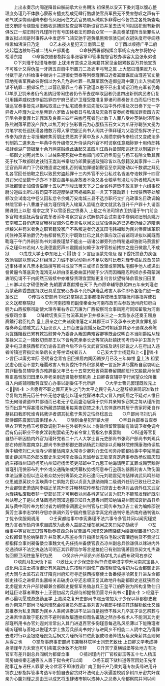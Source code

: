 <!-- { "loadSidebar": true } -->
　　上出永奏示内阁遂降旨曰朕嗣承大业务期法  祖保民以安天下委刘瑾以腹心整理庶务瑾乃不体朕心蒙蔽专擅变乱成宪肆行酷虐使官员军民无不受害愁叹之声有干和气朕深悔焉瑾降奉御令凤阳闲住文武官员顺从缄默多非得已今皆贷之各处新查屯田文册即令烧毁炤旧徵收巡捕巡盐查盘等项新设官员并革去法司问拟囚犯但有新例俱改正一炤旧制行凡瑾所行有亏国体者法司即会众官一一条具奏革瑾所当坐罪名从重议拟以闻是时事猝从中发逻卒飞骑交驰于道黄纸黑索惊骇见闻衣冠失度府寺闾巷喧嚣如沸浃日乃定
　　○乙未夜火星犯天江南第二星
　　○丁酉以顺德广平二府灾起运边粮每石减二钱从户部奏也
　　○命狭西署都指挥佥事杨宏充左参将协守松潘东路
　　○命锦衣随都指挥佥事张容掌印管事提督官校办事容太监张永弟也
　　○下刘瑾于狱瑾降奉御  上犹未有意诛之及亲籍其家见金银累数百万其他宝货不可胜计又得伪玺一牙牌五百扇中所置刀二及衣甲弓弩之属  上大怒曰瑾果反乃以付狱于是六科给事中谢讷十三道御史贺泰等列奏瑾罪曰近者寘鐇谋反由瑾差官丈量田地克害军民故彼得借以为名几危宗社罪一私藏军器伪造御玺扇中藏刀出入禁闼阴谋不轨罪二掘郊坛后土以营私室罪三今春下赦瑾以恩不已出复矫诏沮格充军者仍角□羊原卫罚米者仍令追纳冠带闲住者仍令革去逻卒取回者仍遣四出新例病民者仍复引用播弄威权违悖诏旨罪四宁府已革护卫瑾受赂准复罪诸司章奏皆关白而后行在外镇巡官奏事皆先以揭帖取进止于私宅或奏未进先授以旨中外传播及次日奏下无一字异者人呼瑾为立地皇帝罪六罗致占候者日与私语及天象有变奏闻者輙加罪责四方灾异阻令弗奏罪七非罪滥及良善三四年来枷号死者何止数千人罪八受神英赂封泾阳伯陈熊谢薄革爵没产罪九以焦芳刘宇张彩曹元为心腹杨玉石文义为爪牙孙聪张文冕为刀笔宇初任巡抚瑾各赂数万得入掌院旋迁尚书入阁其子俸拜瑾为父滥受指挥次子仁传奉为庶吉士寻授编修焦芳朋比党恶其子黄中及乡人胡缵宗俱传奉检讨又变成法多刊制策二道未及一年黄中传升编修又升侍读内外官不时访察任意黜陟罪十用侍郎韩福肆虐湖广馈银至十余万两盗贼缘此蠭起又革四川江西兵备郧阳巡抚无以制盗罪十一都御史刘宪刘孟以十过械系宪死狱中孟枷部门顺天府丞周玺与杨玉有隙文致其罪死于杖下故都御史钱钺王嵩尚书秦纮侍郎黄景通政强珍皆以私怨籍没其家罪十二升迁官员拜谒门下仍致赂遗谓之谢礼否则辄加罪谴朝觐官至京索赂动以千数谓之拜见礼各官回任倍取之民以致民穷盗起罪十三内外官不分公私过名皆追夺诰敕罪十四官员罚米动至数千少亦不下数百虽年远身故者不免又各仓粮草有浥烂亏折者械系历年巡抚都御史加倍责偿罪十五以严刑峻法箝天下之口台省科道皆不敢言罪十六缉事校尉分道四出所过有司莫不郊迎厚赂贤否祸福系其一言天下骚动罪十七增狭西等处解额改会试南北中卷又因私忿令余姚万安南城三县不选京职巧立扩充政事名目改调翰林院官罪十八曹雄子谧为瑾侄壻先入输粟入监辄立改文就武名目升千户罪十九请亟赐诛戮上以慰  祖宗之灵下以雪臣民之愤奏入  上是之令法司锦衣卫执瑾于午门前会多官鞫讯巡抚兵备官裁革者添补考察京官乡试解额并会试南北中卷俱如旧制余姚万安南城三县仍选京官翰林官调外任者具名以闻文武官诰俱免追已追者仍给之追陪浥烂粮米并罚米者免之职官籍没家产不系叛逆者仍返其田宅韩福黜为民刘俸曹谧革职闲住神英革伯爵仍为右都督焦芳刘宇既致仕已之其余事应改正者诸司详拟以闻既而鞫瑾于午门外刑部尚书刘璟畏瑾禁不能出一语诸公卿旁列亦稍稍退却独驸马蔡震折斥之瑾仰曰若何人忘我德震厉声曰震国戚何赖于汝呼官校前拷掠之是日微震几不成狱
　　○戊戌大学士李东阳上＜锍-釒＞言臣误蒙先帝及  陛下委托扶衰力疾强效驰驱顾以驽劣之材绵薄之力诚不足以动物术不足以救时比者刘瑾专权乱政备员禁近事体相关凡票本拟旨撰写敕书或驳下再三或径自改窜或带回私宅假手他人或递出誊黄逼令落底真伪混淆无从辨白臣虽委曲匡持期于少济而因循隐忍所损亦多荷蒙渊衷明见谓不干内阁然玉毁椟中亦难辞责理宜罢黜更复何言伏望特降俞音放归田里  上曰卿以宏才硕德佐政  先朝嘉谋嘉猷播在天下  先帝顾命辅导朕躬四五年来刘瑾恣为蒙蔽卿委曲匡持朕已具悉宜安心办事不允所辞瑾乱政害人事件即令各衙门逐一查革改正
　　○传旨收吏部尚书张彩掌锦衣卫事都指挥使杨玉掌镇抚司事指挥使石文义送都察院狱
　　○升河南按察司副使秦金为河南布政司左参政池州府知府白翱为山西按察司副使大理寺署右寺正万廉为广西按察司佥事凤翔府同知翟敬为河南按察司佥事
　　○降敕切责庆王台浤革其护卫并禄米三之一太监张永还奏王屈身寘鐇行君臣礼负  皇上展亲之仁失诸侯维藩之义其郡王以下及承奉长史俱宜罪礼部覆奏命会勋戚文武大臣议议入  上曰台浤当寘鐇反叛之时朝廷意其必不通谋及奏陈为寘鐇阻截已累有敕旨慰劳今乃委身从叛国典难容卿等既会议明白本当削爵姑从轻革禄米三之一降敕切责郡王以下皆免究承奉长史等官执赴镇抚司考讯中护卫革为宁夏中屯卫隶狭西都司仍谕各王府今后不许与文武官交结及诱引邪说之人在府出入违者听镇巡官指实纠举后长史等坐谪戌者五人
　　○己亥大学士杨廷和上＜锍-釒＞言臣以庸劣幸际  圣明眷念青宫旧臣擢居内阁因循岁月已及三年仰惟  皇上法  祖爱民虚心图治不意刘瑾蠹政害人有负委托中外积怨莫敢一言近奸谋尽露断自宸衷明正其罪臣备员辅导责亦难辞臣父年已七十五常乞归省荷蒙眷留靦颜班行又踰数月伏望察臣愚悃放归田里以养老亲别选贤能参预机务  上曰卿春宫辅导学行闻望众论所推自入内阁辅翊勤劳宜安心办事以副委任不允所辞
　　○大学士曹元罢瑾既败元上＜锍-釒＞言愿宥不职之罪开更生之门为太平之民守先人之墓辞极哀鸣诏准致仕寻复黜为民元历任中外无他才能徒以瑾亲党骤进本兵又冒入内阁居之不疑对人惟日饮无何谐谑道市井鄙语而已老无子息而盛治居第于京师其亲知多窃笑之每从瑾所饱饫而出意气得甚瑾败所藏违禁服用每乘夜窃焚之未几贫悴遂市其居于贵家将死自作墓铭曰我即死谁肯铭我评者谓其犹愈于焦芳之怙终稔恶云
　　○户部尚书刘玑兵部侍郎陈震罢玑震俱瑾乡人
　　○晓刻金星犯轩辕大星
　　○辛丑兵部奉旨查奏锦衣卫官为杨玉考察改调别卫并在外者列名以上得旨俱留管事新有旨调卫者免调今后有仍前职业不修贪淫剥削罢软无为者令堂上官指名参奏罢黜
　　○科道等官复自劾不职因劾内外官为瑾奸党者二十六人大学士曹元吏部尚书张彩户部尚书刘玑兵部右侍郎陈震南京礼部尚书朱恩都御史魏讷杨武刘聪徐以贞翰林院修撰康海侍读焦黄中编修刘仁大理寺少卿董恬南京太常寺少卿刘介去任司务孙聪都给事中李宪捕盗御史薛凤鸣员外郎改御史朱衮河南佥事白思诚参议王钦掌真定府事参政杨仪顺庆知府庄襗徽州知府柯英杭州知府杨孟英吏部郎中王九思王纳诲请明正其罪或赐罢黜得旨瑾引用憸邪布列中外或交通贿赂或凭藉权势或阿意奉行盗窃名器图利害人致伤国体法当重治但以连及者众姑分别等第处之彩已逮问元刘聪震宪海恬襗讷武凤鸣孙聪仪思诚恩英钦介孟瑛黄中仁俱黜为民以贞衮九思纳诲降二级调外任玑已致仕已之新升佥都御史萧选阿奉超迁革其升职并翰林院传奉检讨庶吉士者俱对品调外任文武官为瑾挟私废黜者非一吏部访其才可用者以闻各科道官以言为职乃不能预发瑾奸既引咎姑宥之于是以贞降凤翔府同知选郿县知县九思寿州同知纳诲易州同知衮新昌县丞其与黄中同传奉为检讨者为胡缵宗调嘉定州判官与仁同传奉为庶吉士者为编修邵锐黄芳主事李志学韩守思亦俱调外芳宁国府推官志学真定府通判守愚济南府通判锐以丁忧令俟服阕调用
　　○壬寅都给事中李宪奏瑾不法六事令多官并问以闻宪瑾党既为言者所劾内惧求自脱故为此奏人益鄙之瑾在狱闻之笑曰宪亦劾我乎
　　○左给事中等官张王□赞等劾奏狭西总兵官曹雄与刘瑾交通贿赂结为婚姻增置挂印总揽众权都督毛伦纳赂冒升并及家人陈鉴亦传升指挥伏羌伯毛锐求管漕运纳货不赀浙江都指挥佥事刘昶备倭佥事魏文礼先任扬州备倭官袁杰凉州副总兵徐谦俱以赇进内外交通骄纵不法乞执送法司明正其罪得旨尔等言是雄伦已有别旨锐著回京昶文礼杰谦各回原卫闲住鉴革职为民
　　○癸卯升户邱员外郎杨学礼为山西布政司右参议
　　○晓刻月犯天街下星　○致仕太子少保吏部尚书许进卒进字季升河南灵宝县人成化丙戌进士初授御史有风裁历山东按察司副使广西按察使弘治初为右佥都御史巡抚大同与太监石岩互讦降兖州府知府寻迁狭西按察使土鲁番侵掠哈密复升进左佥都御史往征之进督兵出嘉峪关击破虏众夺还忠顺王复其故地升右副都御史巡抚狭西会北虏寇宣大升户部侍郎兼佥都御史提督军务劾总兵王玺平江伯陈锐为所构复致仕归时廷臣论荐者章数十上正德初起为兵部侍郎提督团营寻升尚书＜锍-釒＞经筵于养心最切愿戒游逸勤圣学  上嘉纳之复升吏部尚书赐玉带加太子少保以荐都御史雍泰为南京户部尚书触刘瑾怒会推署员外郎主事刘吉为署郎中瑾摘其违越勒致仕又诬其推泰为私复落职为民乡人乘间诬奏进不法进自是抱愤不胜未几卒其子诰乞祭葬与之进素悻直敢于犯权贵不避利害故屡遭挫抑而名辄随之然亦多权术人不能测其为吏部瑾所用书办官刘遐刘淮常出入其门进退百官多徇瑾意每选私风丞薄以下能赂瑾者辄听瑾嘱与善地以悦瑾大学士焦芳兵部尚书刘宇与进同乡不相能二人阴中之乃得罪去进将行以金银赂瑾觊免后祸又为瑾所薄曰进此银或取诸俸钱及皂隶柴薪其金则何从得之也
　　○掌詹事府事吏部尚书兼翰林院学士刘忠乞致仕  上曰卿文学老成持身清谨年力未衰岂可引疾辄求休致不允所辞
　　○升赏宁夏横城堡等处地方有功官军有差升副总兵阎纲为都督佥事
　　○捕刘瑾内行厂官校彭玉等五十七人杨玉司房旗校秦志通等五人置于狱令拷讯以闻
　　○杨玉既下狱科道等官因劾玉先年勘事辽东诬枉人罪蒙  先帝优容不即诛戮调广南卫副千户乃乘刘瑾专权夤缘进用升锦衣卫都指挥管事考选军职擅自去留贪财坏法何止万状遍差校尉多树爪牙密共奸谋亲为心腹刘瑾之恶由玉以成乞将玉肆诸市朝以洩神人之忿奏入命都察院并问以闻

